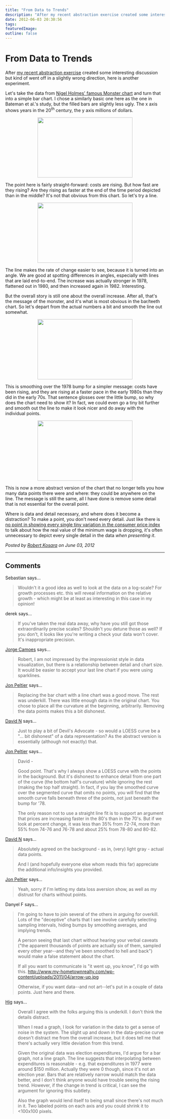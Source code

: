 ```yaml
---
title: "From Data to Trends"
description: "After my recent abstraction exercise created some interesting discussion but kind of went off in a slightly wrong direction, here is another experiment."
date: 2012-06-03 20:30:56
tags:
featuredImage: 
outline: false
---
```


# From Data to Trends

After <a title="How Much Data Do You Really Need?" href="/blog/2012/data-need">my recent abstraction exercise</a> created some interesting discussion but kind of went off in a slightly wrong direction, here is another experiment.

Let's take the data from <a title="Chart Junk Considered Useful After All" href="/criticism/chart-junk-considered-useful-after-all">Nigel Holmes' famous Monster chart</a> and turn that into a simple bar chart. I chose a similarly basic one here as the one in Bateman et al.'s study, but the filled bars are slightly less ugly. The x axis shows years in the 20<sup>th</sup> century, the y axis millions of dollars.

<p align="center"><img class="aligncenter size-full wp-image-1934" title="Costs Bars" src="https://media.eagereyes.org/wp-content/uploads/2012/05/costs-bars.png" alt="" width="300" height="190" /></p>

The point here is fairly straight-forward: costs are rising. But how fast are they rising? Are they rising as faster at the end of the time period depicted than in the middle? It's not that obvious from this chart. So let's try a line.

<p align="center"><img class="aligncenter size-full wp-image-1935" title="Costs Lines 1" src="https://media.eagereyes.org/wp-content/uploads/2012/05/costs-lines1.png" alt="" width="300" height="190" /></p>

The line makes the rate of change easier to see, because it is turned into an angle. We are good at spotting differences in angles, especially with lines that are laid end-to-end. The increase was actually stronger in 1978, flattened out in 1980, and then increased again in 1982. Interesting.

But the overall story is still one about the overall increase. After all, that's the message of the monster, and it's what is most obvious in the bar/teeth chart. So let's depart from the actual numbers a bit and smooth the line out somewhat.

<p align="center"><img class="aligncenter size-full wp-image-1936" title="Costs Lines 2" src="https://media.eagereyes.org/wp-content/uploads/2012/05/costs-lines2.png" alt="" width="300" height="190" /></p>

This is smoothing over the 1978 bump for a simpler message: costs have been rising, and they are rising at a faster pace in the early 1980s than they did in the early 70s. That sentence glosses over the little bump, so why does the chart need to show it? In fact, we could even go a tiny bit further and smooth out the line to make it look nicer and do away with the individual points.

<p align="center"><img class="aligncenter size-full wp-image-1937" title="Costs Lines 3" src="https://media.eagereyes.org/wp-content/uploads/2012/05/costs-lines3.png" alt="" width="300" height="190" /></p>

This is now a more abstract version of the chart that no longer tells you how many data points there were and where: they could be anywhere on the line. The message is still the same, all I have done is remove some detail that is not essential for the overall point.

Where is data and detail necessary, and where does it become a distraction? To make a point, you don't need every detail. Just like there is <a title="How Much Data Do You Really Need?" href="/journalism/data-need">no point in showing every single tiny variation in the consumer price index</a> to talk about how the real value of the minimum wage is dropping, it's often unnecessary to depict every single detail in the data <em>when presenting it</em>.


_Posted by <a href="/about">Robert Kosara</a> on June 03, 2012_


<aside class="comments">

---
## Comments

Sebastian says…
>	Wouldn't it a good idea as well to look at the data on a log-scale? For growth processes etc. this will reveal information on the relative growth - which might be at least as interesting in this case in my opinion!

derek says…
>	If you've taken the real data away, why have you still got those extraordinarily precise scales? Shouldn't you detune those as well? If you don't, it looks like you're writing a check your data won't cover. It's inappropriate precision.

<a href="http://www.excelcharts.com/blog/" rel="nofollow noopener" target="_blank">Jorge Camoes</a> says…
>	Robert, I am not impressed by the impressionist style in data visualization, but there is a relationship between detail and chart size. It would be easier to accept your last line chart if you were using sparklines.

<a href="http://peltiertech.com/WordPress/" rel="nofollow noopener" target="_blank">Jon Peltier</a> says…
>	Replacing the bar chart with a line chart was a good move. The rest was underkill. There was little enough data in the original chart. You chose to place all the curvature at the beginning, arbitrarily. Removing the data points makes this a bit dishonest.

<a href="http://twitter.com/Biff_Bruise" rel="nofollow noopener" target="_blank">David N</a> says…
>	Just to play a bit of Devil's Advocate - so would a LOESS curve be a "... bit dishonest" of a data representation? As the abstract version is essentially (although not exactly) that.

<a href="http://peltiertech.com/WordPress/" rel="nofollow noopener" target="_blank">Jon Peltier</a> says…
>	David -
>	
>	Good point. That's why I always show a LOESS curve with the points in the background. But it's dishonest to enhance detail from one part of the curve (the bottom half's curvature) while ignoring the rest (making the top half straight). In fact, if you lay the smoothed curve over the segmented curve that omits no points, you will find that the smooth curve falls beneath three of the points, not just beneath the bump for '78.
>	
>	The only reason not to use a straight line fit is to support an argument that prices are increasing faster in the 80's than in the 70's. But if we look at percent change, it was less than 35% from 72-74, more than 55% from 74-76 and 76-78 and about 25% from 78-80 and 80-82.

<a href="http://twitter.com/Biff_Bruise" rel="nofollow noopener" target="_blank">David N</a> says…
>	Absolutely agreed on the background - as in, (very) light gray - actual data points.
>	
>	And I (and hopefully everyone else whom reads this far) appreciate the additional info/insights you provided.

<a href="http://peltiertech.com/WordPress/" rel="nofollow noopener" target="_blank">Jon Peltier</a> says…
>	Yeah, sorry if I'm letting my data loss aversion show, as well as my distrust for charts without points.

Danyel F says…
>	I'm going to have to join several of the others in arguing for overkill. Lots of the "deceptive" charts that I see involve carefully selecting sampling intervals, hiding bumps by smoothing averages, and implying trends. 
>	
>	A person seeing that last chart without hearing your verbal caveats ("the apparent thousands of points are actually six of them, sampled every other year--and they've been smoothed to hell and back") would make a false statement about the chart. 
>	
>	If all you want to communicate is "it went up, you know", I'd go with this. 
>	http://www.my-hometownrealty.com/wp-content/uploads/2011/04/arrow-up.jpg
>	
>	Otherwise, if you want data--and not art--let's put in a couple of data points. Just here and there.

<a href="http://www.groundtruthtrekking.org" rel="nofollow noopener" target="_blank">Hig</a> says…
>	Overall I agree with the folks arguing this is underkill.  I don't think the details distract.
>	
>	When I read a graph, I look for variation in the data to get a sense of noise in the system.  The slight up and down in the data-precise curve doesn't distract me from the overall increase, but it does tell me that there's actually very little deviation from this trend.
>	
>	Given the original data was election expenditures, I'd argue for a bar graph, not a line graph.  The line suggests that interpolating between expenditures is reasonable - e.g. that expenditures in 1977 were around $150 million.  Actually they were 0 though, since it's not an election year.  Bars that are relatively narrow would match the data better, and I don't think anyone would have trouble seeing the rising trend.  However, if the change in trend is critical, I can see the argument for ignoring this subtlety.
>	
>	Also the graph would lend itself to being small since there's not much in it.  Two labeled points on each axis and you could shrink it to &lt;100x100 pixels.

</aside>

